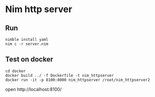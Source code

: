 # Nim http server

## Run

```
nimble install yaml
nim c -r server.nim
```


## Test on docker
```
cd docker
docker build ../ -f Dockerfile -t nim_httpserver
docker run -it -p 8100:8000 nim_httpserver /root/nim_httpserver2
```
open http://localhost:8100/